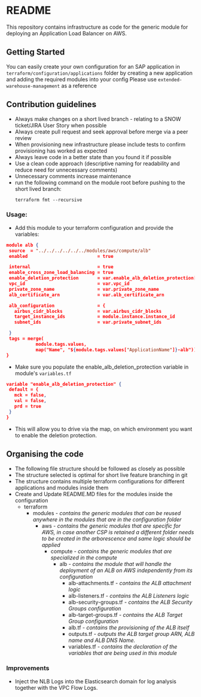 # README
This repository contains infrastructure as code for the generic module for deploying an Application Load Balancer on AWS.
## Getting Started
  You can easily create your own configuration for an SAP application in `terraform/configuration/applications` folder by creating a new application and adding the required modules into your config
  Please use `extended-warehouse-management` as a reference
## Contribution guidelines
* Always make changes on a short lived branch - relating to a SNOW ticket/JIRA User Story when possible
* Always create pull request and seek approval before merge via a peer review
* When provisioning new infrastructure please include tests to confirm provisioning has worked as expected
* Always leave code in a better state than you found it if possible
* Use a clean code approach (descriptive naming for readability and reduce need for unnecessary comments)
* Unnecessary comments increase maintenance
* run the following command on the module root before pushing to the short lived branch:
  ```
  terraform fmt --recursive
  ```
### Usage:

 - Add this module to your terraform configuration and provide the variables:

 ```json
module alb {
  source  = "../../../../../../modules/aws/compute/alb"
  enabled                          = true

  internal                         = true
  enable_cross_zone_load_balancing = true
  enable_deletion_protection       = var.enable_alb_deletion_protection[var.environment]
  vpc_id                           = var.vpc_id
  private_zone_name                = var.private_zone_name
  alb_certificate_arn              = var.alb_certificate_arn

  alb_configuration                = {
    airbus_cidr_blocks             = var.airbus_cidr_blocks
    target_instance_ids            = module.instance.instance_id
    subnet_ids                     = var.private_subnet_ids

  }
  tags = merge(
            module.tags.values, 
            map("Name", "${module.tags.values["ApplicationName"]}-alb"))
}

```
- Make sure you populate the enable_alb_deletion_protection variable in module's `variables.tf`
 ```json
variable "enable_alb_deletion_protection" {
  default = {
    mck = false,
    val = false,
    prd = true
  }
}
```
  * This will allow you to drive via the map, on which environment you want to enable the deletion protection.

## Organising the code
* The following file structure should be followed as closely as possible
* The structure selected is optimal for short live feature branching in git
* The structure contains multiple terraform configurations for different applications and modules inside them
* Create and Update README.MD files for the modules inside the configuration
  * terraform
    * modules _- contains the generic modules that can be reused anywhere in the modules that are in the configuration folder_
      * aws _- contains the generic modules that are specific for AWS, in case another CSP is retained a different folder needs to be created in the arborescence and same logic should be applied_
        * compute _- contains the generic modules that are specialized in the compute_
            * alb _- contains the module that will handle the deployment of an ALB on AWS independently from its configuration_
                * alb-attachments.tf _- contains the ALB attachment logic_
                * alb-listeners.tf _- contains the ALB Listeners logic_
                * alb-security-groups.tf _- contains the ALB Security Groups configuration_
                * alb-target-groups.tf _- contains the ALB Target Group configuration_
                * alb.tf _- contains the provisioning of the ALB itself_
                * outputs.tf _- outputs the ALB target group ARN, ALB name and ALB DNS Name._
                * variables.tf _- contains the declaration of the variables that are being used in this module_
### Improvements
* Inject the NLB Logs into the Elasticsearch domain for log analysis together with the VPC Flow Logs.